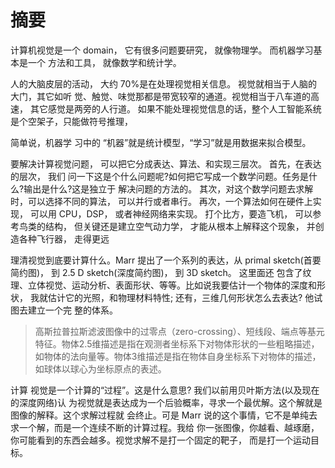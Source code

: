 # 摘要

计算机视觉是一个 domain， 它有很多问题要研究， 就像物理学。 而机器学习基本是一个 方法和工具， 就像数学和统计学。

人的大脑皮层的活动， 大约 70%是在处理视觉相关信息。 视觉就相当于人脑的大门，其它如听 觉、触觉、味觉那都是带宽较窄的通道。视觉相当于八车道的高速， 其它感觉是两旁的人行道。 如果不能处理视觉信息的话，整个人工智能系统是个空架子，只能做符号推理，

简单说，机器学 习中的 “机器”就是统计模型，“学习”就是用数据来拟合模型。

要解决计算视觉问题， 可以把它分成表达、算法、和实现三层次。
首先，在表达的层次， 我们 问一下这是个什么问题呢?如何把它写成一个数学问题。任务是什么?输出是什么?这是独立于 解决问题的方法的。
其次，对这个数学问题去求解时，可以选择不同的算法， 可以并行或者串行。 
再次，一个算法如何在硬件上实现， 可以用 CPU，DSP， 或者神经网络来实现。
打个比方，要造飞机， 可以参考鸟类的结构， 但关键还是建立空气动力学， 才能从根本上解释这个现象， 并创造各种飞行器， 走得更远

理清视觉到底要计算什么。Marr 提出了一个系列的表达，从 primal sketch(首要简约图)， 到 2.5 D sketch(深度简约图)， 到 3D sketch。 这里面还 包含了纹理、立体视觉、运动分析、表面形状、等等。比如说我要估计一个物体的深度和形状， 我就估计它的光照，和物理材料特性; 还有，三维几何形状怎么去表达? 他试图去建立一个完 整的体系。
> 高斯拉普拉斯滤波图像中的过零点（zero-crossing）、短线段、端点等基元特征。物体2.5维描述是指在观测者坐标系下对物体形状的一些粗略描述，如物体的法向量等。物体3维描述是指在物体自身坐标系下对物体的描述，如球体以球心为坐标原点的表述。

计算 视觉是一个计算的“过程”。这是什么意思? 我们以前用贝叶斯方法(以及现在的深度网络)认 为视觉就是表达成为一个后验概率，寻求一个最优解。这个解就是图像的解释。这个求解过程就 会终止。可是 Marr 说的这个事情，它不是单纯去求一个解，而是一个连续不断的计算过程。我给 你一张图像，你越看、越琢磨，你可能看到的东西会越多。视觉求解不是打一个固定的靶子， 而是打一个运动目标。